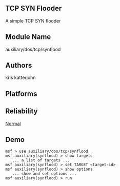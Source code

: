 ## TCP SYN Flooder

A simple TCP SYN flooder


## Module Name
auxiliary/dos/tcp/synflood

## Authors
kris katterjohn





## Platforms


## Reliability
[Normal](https://github.com/rapid7/metasploit-framework/wiki/Exploit-Ranking)

## Demo

```
msf > use auxiliary/dos/tcp/synflood
msf auxiliary(synflood) > show targets
   ... a list of targets ...
msf auxiliary(synflood) > set TARGET <target-id>
msf auxiliary(synflood) > show options
   ... show and set options ...
msf auxiliary(synflood) > run
```
    
    